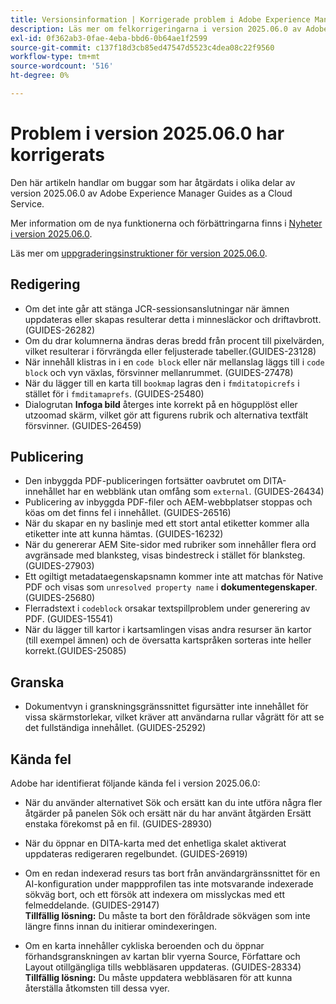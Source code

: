 ```yaml
---
title: Versionsinformation | Korrigerade problem i Adobe Experience Manager Guides, version 2025.06.0
description: Läs mer om felkorrigeringarna i version 2025.06.0 av Adobe Experience Manager Guides as a Cloud Service.
exl-id: 0f362ab3-0fae-4eba-bbd6-0b64ae1f2599
source-git-commit: c137f18d3cb85ed47547d5523c4dea08c22f9560
workflow-type: tm+mt
source-wordcount: '516'
ht-degree: 0%

---
```


# Problem i version 2025.06.0 har korrigerats

Den här artikeln handlar om buggar som har åtgärdats i olika delar av version 2025.06.0 av Adobe Experience Manager Guides as a Cloud Service.

Mer information om de nya funktionerna och förbättringarna finns i [Nyheter i version 2025.06.0](whats-new-2025-06-0.md).

Läs mer om [uppgraderingsinstruktioner för version 2025.06.0](upgrade-instructions-2025-06-0.md).

## Redigering

- Om det inte går att stänga JCR-sessionsanslutningar när ämnen uppdateras eller skapas resulterar detta i minnesläckor och driftavbrott. (GUIDES-26282)
- Om du drar kolumnerna ändras deras bredd från procent till pixelvärden, vilket resulterar i förvrängda eller feljusterade tabeller.(GUIDES-23128)
- När innehåll klistras in i en `code block` eller när mellanslag läggs till i `code block` och vyn växlas, försvinner mellanrummet. (GUIDES-27478)
- När du lägger till en karta till `bookmap` lagras den i `fmditatopicrefs` i stället för i `fmditamaprefs`. (GUIDES-25480)
- Dialogrutan **Infoga bild** återges inte korrekt på en högupplöst eller utzoomad skärm, vilket gör att figurens rubrik och alternativa textfält försvinner. (GUIDES-26459)


## Publicering

- Den inbyggda PDF-publiceringen fortsätter oavbrutet om DITA-innehållet har en webblänk utan omfång som `external`. (GUIDES-26434)
- Publicering av inbyggda PDF-filer och AEM-webbplatser stoppas och köas om det finns fel i innehållet. (GUIDES-26516)
- När du skapar en ny baslinje med ett stort antal etiketter kommer alla etiketter inte att kunna hämtas. (GUIDES-16232)
- När du genererar AEM Site-sidor med rubriker som innehåller flera ord avgränsade med blanksteg, visas bindestreck i stället för blanksteg. (GUIDES-27903)
- Ett ogiltigt metadataegenskapsnamn kommer inte att matchas för Native PDF och visas som `unresolved property name` i **dokumentegenskaper**. (GUIDES-25680)
- Flerradstext i `codeblock` orsakar textspillproblem under generering av PDF. (GUIDES-15541)
- När du lägger till kartor i kartsamlingen visas andra resurser än kartor (till exempel ämnen) och de översatta kartspråken sorteras inte heller korrekt.(GUIDES-25085)


## Granska

- Dokumentvyn i granskningsgränssnittet figursätter inte innehållet för vissa skärmstorlekar, vilket kräver att användarna rullar vågrätt för att se det fullständiga innehållet. (GUIDES-25292)


## Kända fel

Adobe har identifierat följande kända fel i version 2025.06.0:

- När du använder alternativet Sök och ersätt kan du inte utföra några fler åtgärder på panelen Sök och ersätt när du har använt åtgärden Ersätt enstaka förekomst på en fil. (GUIDES-28930)

- När du öppnar en DITA-karta med det enhetliga skalet aktiverat uppdateras redigeraren regelbundet. (GUIDES-26919)

- Om en redan indexerad resurs tas bort från användargränssnittet för en AI-konfiguration under mappprofilen tas inte motsvarande indexerade sökväg bort, och ett försök att indexera om misslyckas med ett felmeddelande. (GUIDES-29147) <br>**Tillfällig lösning:** Du måste ta bort den föråldrade sökvägen som inte längre finns innan du initierar omindexeringen.

- Om en karta innehåller cykliska beroenden och du öppnar förhandsgranskningen av kartan blir vyerna Source, Författare och Layout otillgängliga tills webbläsaren uppdateras. (GUIDES-28334) <br>**Tillfällig lösning:** Du måste uppdatera webbläsaren för att kunna återställa åtkomsten till dessa vyer.
